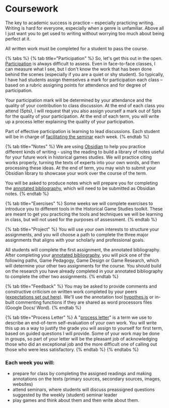 # Coursework

The key to academic success is practice – especially practicing writing. Writing is hard for everyone, especially when a genre is unfamiliar. Above all I just want you to get used to writing without worrying too much about being perfect at it.&#x20;

All written work must be completed for a student to pass the course.&#x20;

{% tabs %}
{% tab title="Participation" %}
So, let's get this out in the open. [Participation](./#participation) is always difficult to assess. Even in face-to-face classes, I can measure what I see, but I don't know the work that has been done behind the scenes (especially if you are a quiet or shy student). So typically, I have had students assign themselves a mark for participation each class – based on a rubric assigning points for attendence and for degree of participation.&#x20;

Your participation mark will be determined by your attendance and the quality of your contribution to class discussion. At the end of each class you attend (5pts), I will request that you also assign yourself a mark out of 5pts for the quality of your participation. At the end of each term, you will write up a process letter explaining the quality of your participation.

Part of effective participation is learning to lead discussions. Each student will be in charge of [facilitating the seminar](seminar-faciliation.md) each week.&#x20;
{% endtab %}

{% tab title="Notes" %}
We are using [Obsidian](../../digital-tools/obsidian/) to help you practice different kinds of writing - using the reading to build a library of notes useful for your future work in historical games studies. We will practice citing works properly, turning the texts of experts into your own words, and then processing these ideas. At the end of term, you may wish to submit your Obsidian library to showcase your work over the course of the term.&#x20;

You will be asked to produce notes which will prepare you for completing the [annotated bibliography](reflections/1.-annotated-bibliography.md), which will need to be submitted as Obsidian notes.&#x20;
{% endtab %}

{% tab title="Exercises" %}
Some weeks we will complete exercises to introduce you to different tools in the Historical Game Studies toolkit. These are meant to get you practicing the tools and techniques we will be learning in class, but will not used for the purposes of assessment.&#x20;
{% endtab %}

{% tab title="Project" %}
You will use your own interests to structure your assignments, and you will choose a path to complete the three major assignments that aligns with your scholarly and professional goals.

All students will complete the first assignment, the annotated bibliography. After completing your [annotated bibliography](reflections/1.-annotated-bibliography.md), you will pick one of the following paths, Game Pedagogy, Game Design or Game Research, which will determine your other two assignments for the course. You should build on the research you have already completed in your annotated bibliography to complete the other two assignments.
{% endtab %}

{% tab title="Feedback" %}
&#x20;You may be asked to provide comments and constructive criticism on written work completed by your peers ([expectations set out here](peer-feedback.md)). We'll use the annotation tool [hypothes.is](../../digital-tools/hypothes.is.md) or in-built commenting functions if they are shared as word processors files (Google Docs/ Word).&#x20;
{% endtab %}

{% tab title="Process Letter" %}
A "[process letter](process-letters.md)" is a term we use to describe an end-of-term self-evaluation of your own work. You will write this up as a way to justify the grade you will assign to yourself for first term, based on guided questions I will provide. Some of your work may be done in groups, so part of your letter will be the pleasant job of acknowledging those who did an exceptional job and the more difficult one of calling out those who were less satisfactory.&#x20;
{% endtab %}
{% endtabs %}

### **Each week you will:**&#x20;

* prepare for class by completing the assigned readings and making annotations on the texts (primary sources, secondary sources, images, websites)
* attend seminars, where students will discuss preassigned questions suggested by the weekly (student) seminar leader
* play games and think about them and then write about them.
